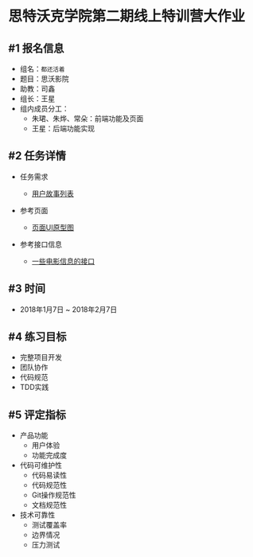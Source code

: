 # 思特沃克学院第二期线上特训营大作业

## #1 报名信息

- 组名：`都还活着`
- 题目：思沃影院
- 助教：司鑫
- 组长：王星
- 组内成员分工：
  - 朱珺、朱烨、常朵：前端功能及页面
  - 王星：后端功能实现

## #2 任务详情

- 任务需求
  - [用户故事列表](https://github.com/tws-practice/tw-movie-theater/blob/master/user-stories.md)

- 参考页面
  - [页面UI原型图](https://stormxing.oss-cn-beijing.aliyuncs.com/images/theater.png)

- 参考接口信息
  - [一些电影信息的接口](https://github.com/tws-practice/tw-movie-theater/blob/master/movies.csv)

## #3 时间

- 2018年1月7日 ~ 2018年2月7日

## #4 练习目标

- 完整项目开发
- 团队协作
- 代码规范
- TDD实践

## #5 评定指标

- 产品功能
  - 用户体验
  - 功能完成度
- 代码可维护性
  - 代码易读性
  - 代码规范性
  - Git操作规范性
  - 文档规范性
- 技术可靠性
  - 测试覆盖率
  - 边界情况
  - 压力测试